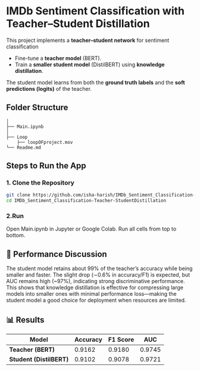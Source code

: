 # IMDb Sentiment Classification with Teacher–Student Distillation
This project implements a **teacher–student network** for sentiment classification
- Fine-tune a **teacher model** (BERT).
- Train a **smaller student model** (DistilBERT) using **knowledge distillation**.

The student model learns from both the **ground truth labels** and the **soft predictions (logits)** of the teacher.
## Folder Structure
```
│
├── Main.ipynb        
│
├── Loop
    ├── loopOFproject.mov          
└── Readme.md          
```
## Steps to Run the App
### 1. Clone the Repository
```bash
git clone https://github.com/isha-harish/IMDb_Sentiment_Classification-Teacher-StudentDistillation.git
cd IMDb_Sentiment_Classification-Teacher-StudentDistillation
```
### 2.Run 
Open Main.ipynb in Jupyter or Google Colab.
Run all cells from top to bottom.

## 📝 Performance Discussion
The student model retains about 99% of the teacher’s accuracy while being smaller and faster. The slight drop (∼0.6% in accuracy/F1) is expected, but AUC remains high (~97%), indicating strong discriminative performance.
This shows that knowledge distillation is effective for compressing large models into smaller ones with minimal performance loss—making the student model a good choice for deployment when resources are limited.

## 📊 Results

| Model                   | Accuracy | F1 Score | AUC    |
|-------------------------|----------|----------|--------|
| **Teacher (BERT)**      | 0.9162   | 0.9180   | 0.9745 |
| **Student (DistilBERT)**| 0.9102   | 0.9078   | 0.9721 |



